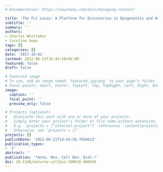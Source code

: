 ```yaml
---
# Documentation: https://wowchemy.com/docs/managing-content/

title: 'The FLC Locus: A Platform for Discoveries in Epigenetics and Adaptation'
subtitle: ''
summary: ''
authors:
- Charles Whittaker
- Caroline Dean
tags: []
categories: []
date: '2017-10-01'
lastmod: 2022-06-21T16:44:58+02:00
featured: false
draft: false

# Featured image
# To use, add an image named `featured.jpg/png` to your page's folder.
# Focal points: Smart, Center, TopLeft, Top, TopRight, Left, Right, BottomLeft, Bottom, BottomRight.
image:
  caption: ''
  focal_point: ''
  preview_only: false

# Projects (optional).
#   Associate this post with one or more of your projects.
#   Simply enter your project's folder or file name without extension.
#   E.g. `projects = ["internal-project"]` references `content/project/deep-learning/index.md`.
#   Otherwise, set `projects = []`.
projects: []
publishDate: '2022-06-21T14:44:58.768461Z'
publication_types:
- '2'
abstract: ''
publication: '*Annu. Rev. Cell Dev. Biol.*'
doi: 10.1146/annurev-cellbio-100616-060546
---
```

